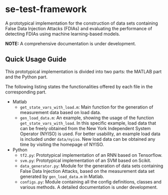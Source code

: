 # se-test-framework

A prototypical implementation for the construction of data sets containing False Data Injection Attacks (FDIAs) and evaluating the performance of detecting FDIAs using machine learning-based models.

**NOTE:** A comprehensive documentation is under development.

## Quick Usage Guide

This prototypical implementation is divided into two parts: the MATLAB part and the Python part.

The following listing states the functionalities offered by each file in the corresponding part.

* Matlab
  * `get_state_vars_with_load.m`: Main function for the generation of measurement data based on load data. 
  * `gen_load_data.m`: An example, showing the usage of the function `get_state_vars_with_load`. In this specific example, load data that can be freely obtained from the New York Independent System Operator (NYISO) is used. For better usability, an example load data is included under `data/nyiso`. New load data can be obtained any time by visiting the homepage of NYISO.
* Python
  * `tf2.py`: Prototypical implementation of an RNN based on Tensorflow.
  * `svm.py`: Prototypical implementation of an SVM based on Scikit.
  * `data_generator.py`: Module for the generation of data sets containing False Data Injection Attacks, based on the measurement data set generated by `gen_load_data.m` in Matlab. 
  * `configs.py`: Module containing all the config definitions, classes and various methods. A detailed documentation is under development.
